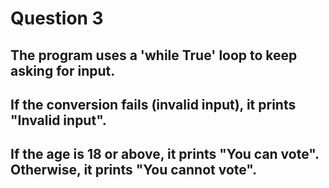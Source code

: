
# Question 3
## The program uses a 'while True' loop to keep asking for input.
## If the conversion fails (invalid input), it prints "Invalid input".
## If the age is 18 or above, it prints "You can vote". Otherwise, it prints "You cannot vote".
